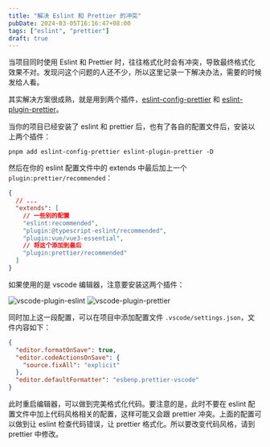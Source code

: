 ```yaml
---
title: "解决 Eslint 和 Prettier 的冲突"
pubDate: 2024-03-05T16:16:47+08:00
tags: ["eslint", "prettier"]
draft: true
---
```


当项目同时使用 Eslint 和 Prettier 时，往往格式化时会有冲突，导致最终格式化效果不对。发现问这个问题的人还不少，所以这里记录一下解决办法，需要的时候发给人看。

其实解决方案很成熟，就是用到两个插件，[eslint-config-prettier](https://github.com/prettier/eslint-config-prettier?tab=readme-ov-file#readme) 和 [eslint-plugin-prettier](https://github.com/prettier/eslint-plugin-prettier#recommended-configuration)。

当你的项目已经安装了 eslint 和 prettier 后，也有了各自的配置文件后，安装以上两个插件：

```shell
pnpm add eslint-config-prettier eslint-plugin-prettier -D
```

然后在你的 eslint 配置文件中的 extends 中最后加上一个 `plugin:prettier/recommended`：

```json
{
  // ...
  "extends": [
    // 一些别的配置
    "eslint:recommended",
    "plugin:@typescript-eslint/recommended",
    "plugin:vue/vue3-essential",
    // 将这个添加到最后
    "plugin:prettier/recommended"
  ]
}
```

如果使用的是 vscode 编辑器，注意要安装这两个插件：

![vscode-plugin-eslint](https://img.jyan.wang/2024/vscode-plugin-eslint.jpg)
![vscode-plugin-prettier](https://img.jyan.wang/2024/vscode-plugin-prettier.jpg)

同时加上这一段配置，可以在项目中添加配置文件 `.vscode/settings.json`，文件内容如下：

```json
{
  "editor.formatOnSave": true,
  "editor.codeActionsOnSave": {
    "source.fixAll": "explicit"
  },
  "editor.defaultFormatter": "esbenp.prettier-vscode"
}
```

此时重启编辑器，可以做到完美格式化代码。要注意的是，此时不要在 eslint 配置文件中加上代码风格相关的配置，这样可能又会跟 prettier 冲突。上面的配置可以做到让 eslint 检查代码错误，让 prettier 格式化。所以要改变代码风格，请到 prettier 中修改。
